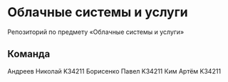 # Облачные системы и услуги
Репозиторий по предмету «Облачные системы и услуги»

## Команда
Андреев Николай K34211
Борисенко Павел K34211
Ким Артём K34211
